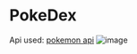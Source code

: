 # PokeDex
Api used: [pokemon api](https://pokeapi.co/api/v2/pokemon/) 
![image](https://github.com/kristjankristinsson/PokeDex/assets/97900321/e18ec261-36da-4cca-a214-d658b61075fb)

